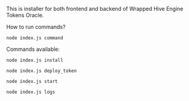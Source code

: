 This is installer for both frontend and backend of Wrapped Hive Engine Tokens Oracle.

How to run commands?

`node index.js command`

Commands available:

`node index.js install`

`node index.js deploy_token`

`node index.js start`

`node index.js logs`

